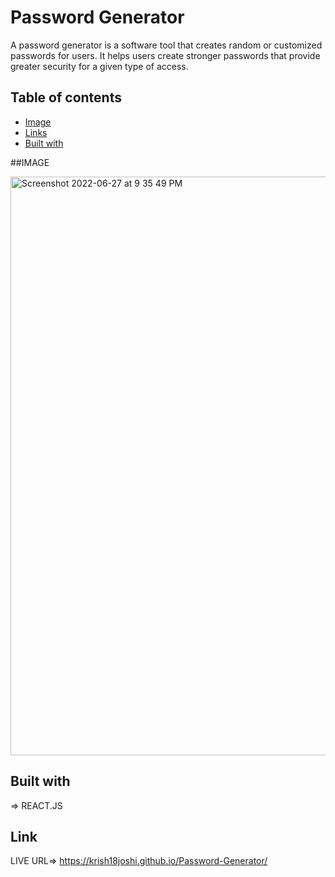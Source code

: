 <h1>Password Generator</h1>



A password generator is a software tool that creates random or customized passwords for users. It helps users create stronger passwords that provide greater security for a given type of access.
## Table of contents

- [Image](#IMAGE)
- [Links](#Link)
- [Built with](#built-with)



##IMAGE

<img width="926" alt="Screenshot 2022-06-27 at 9 35 49 PM" src="https://user-images.githubusercontent.com/99706585/175984806-3264ed31-da19-4a23-9127-4985f31a8c3e.png">

## Built with
=> REACT.JS

## Link 
LIVE URL=>  https://krish18joshi.github.io/Password-Generator/

